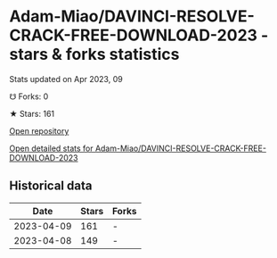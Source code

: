 # Adam-Miao/DAVINCI-RESOLVE-CRACK-FREE-DOWNLOAD-2023 - stars & forks statistics

Stats updated on Apr 2023, 09

☋ Forks: 0

★ Stars: 161

[Open repository](https://github.com/Adam-Miao/DAVINCI-RESOLVE-CRACK-FREE-DOWNLOAD-2023)

[Open detailed stats for Adam-Miao/DAVINCI-RESOLVE-CRACK-FREE-DOWNLOAD-2023](https://reviewgithub.com/rep/Adam-Miao/DAVINCI-RESOLVE-CRACK-FREE-DOWNLOAD-2023)

## Historical data
| Date | Stars | Forks |
|------|-------|-------|
| 2023-04-09 | 161 | - | 
| 2023-04-08 | 149 | - | 

